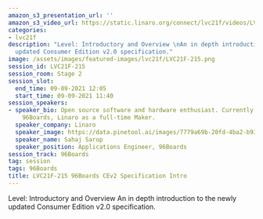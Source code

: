 ```yaml
---
amazon_s3_presentation_url: ''
amazon_s3_video_url: https://static.linaro.org/connect/lvc21f/videos/LVC21F-215.mp4
categories:
- lvc21f
description: "Level: Introductory and Overview \nAn in depth introduction to the newly
  updated Consumer Edition v2.0 specification."
image: /assets/images/featured-images/lvc21f/LVC21F-215.png
session_id: LVC21F-215
session_room: Stage 2
session_slot:
  end_time: 09-09-2021 12:05
  start_time: 09-09-2021 11:40
session_speakers:
- speaker_bio: Open source software and hardware enthusiast. Currently working at
    96Boards, Linaro as a full-time Maker.
  speaker_company: Linaro
  speaker_image: https://data.pinetool.ai/images/7779a69b-20fd-4ba2-b93b-ebe299897cc1.jpeg
  speaker_name: Sahaj Sarup
  speaker_position: Applications Engineer, 96Boards
session_track: 96Boards
tag: session
tags: 96Boards
title: LVC21F-215 96Boards CEv2 Specification Intro
---
```


Level: Introductory and Overview 
An in depth introduction to the newly updated Consumer Edition v2.0 specification.